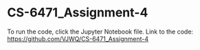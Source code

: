 # CS-6471_Assignment-4

To run the code, click the Jupyter Notebook file.
Link to the code: https://github.com/VJWQ/CS-6471_Assignment-4

